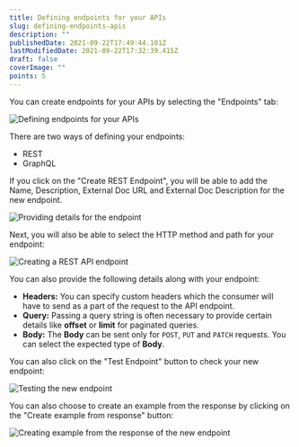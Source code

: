 ```yaml
---
title: Defining endpoints for your APIs
slug: defining-endpoints-apis
description: ""
publishedDate: 2021-09-22T17:49:44.101Z
lastModifiedDate: 2021-09-22T17:32:39.415Z
draft: false
coverImage: ""
points: 5
---
```


You can create endpoints for your APIs by selecting the "Endpoints" tab:

![Defining endpoints for your APIs](https://raw.githubusercontent.com/RapidAPI/DevRel-Stack-Data/improve/module-source/learn/courses/learn-rapidapi-hub-provider/images/image10.png "Defining endpoints for your APIs")

There are two ways of defining your endpoints:

- REST
- GraphQL

If you click on the "Create REST Endpoint", you will be able to add the Name, Description, External Doc URL and External Doc Description for the new endpoint.

![Providing details for the endpoint](https://raw.githubusercontent.com/RapidAPI/DevRel-Stack-Data/improve/module-source/learn/courses/learn-rapidapi-hub-provider/images/image11.png "Providing details for the endpoint")

Next, you will also be able to select the HTTP method and path for your endpoint:

![Creating a REST API endpoint](https://raw.githubusercontent.com/RapidAPI/DevRel-Stack-Data/improve/module-source/learn/courses/learn-rapidapi-hub-provider/images/image12.png "Creating a REST API endpoint")

You can also provide the following details along with your endpoint:

- **Headers:** You can specify custom headers which the consumer will have to send as a part of the request to the API endpoint.
- **Query:** Passing a query string is often necessary to provide certain details like **offset** or **limit** for paginated queries.
- **Body:** The **Body** can be sent only for `POST`, `PUT` and `PATCH` requests. You can select the expected type of **Body**.

You can also click on the "Test Endpoint" button to check your new endpoint:

![Testing the new endpoint](https://raw.githubusercontent.com/RapidAPI/DevRel-Stack-Data/improve/module-source/learn/courses/learn-rapidapi-hub-provider/images/image13.png "Testing the new endpoint")

You can also choose to create an example from the response by clicking on the "Create example from response" button:

![Creating example from the response of the new endpoint](https://raw.githubusercontent.com/RapidAPI/DevRel-Stack-Data/improve/module-source/learn/courses/learn-rapidapi-hub-provider/images/image14.png "Creating example from the response of the new endpoint")
